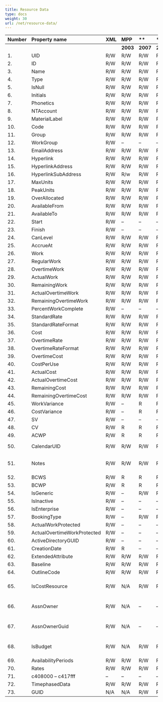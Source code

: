 ```yaml
---
title: Resource Data
type: docs
weight: 30
url: /net/resource-data/
---
```


|**Number** |**Property name** |**XML** |**MPP** |** |** |** |**Comments** |
| :- | :- | :- | :- | :- | :- | :- | :- |
| | | |**2003** |**2007** |**2010** |**2013** | |
|1. |UID |R/W |R/W |R/W |R/W |R/W | |
|2. |ID |R/W |R/W |R/W |R/W |R/W | |
|3. |Name |R/W |R/W |R/W |R/W |R/W | |
|4. |Type |R/W |R/W |R/W |R/W |R/W | |
|5. |IsNull |R/W |R/W |R/W |R/W |R/W | |
|6. |Initials |R/W |R/W |R/W |R/W |R/W | |
|7. |Phonetics |R/W |R/W |R/W |R/W |R/W | |
|8. |NTAccount |R/W |R/W |R/W |R/W |R/W | |
|9. |MaterialLabel |R/W |R/W |R/W |R/W |R/W | |
|10. |Code |R/W |R/W |R/W |R/W |R/W | |
|11. |Group |R/W |R/W |R/W |R/W |R/W | |
|12. |WorkGroup |R/W |– |– |– | | |
|13. |EmailAddress |R/W |R/W |R/W |R/W |R/W | |
|14. |Hyperlink |R/W |R/W |R/W |R/W |R/W | |
|15. |HyperlinkAddress |R/W |R/W |R/W |R/W |R/W | |
|16. |HyperlinkSubAddress |R/W |R/w |R/W |R/W |R/W | |
|17. |MaxUnits |R/W |R/W |R/W |R/W |R/W | |
|18. |PeakUnits |R/W |R/W |R/W |R/W |R/W | |
|19. |OverAllocated |R/W |R/W |R/W |R/W |R/W | |
|20. |AvailableFrom |R/W |R/W |R/W |R/W |R/W | |
|21. |AvailableTo |R/W |R/W |R/W |R/W |R/W | |
|22. |Start |R/W |– |– |– |- | |
|23. |Finish |R/W |– |– |– |- | |
|24. |CanLevel |R/W |R/W |R/W |R/W |R/W | |
|25. |AccrueAt |R/W |R/W |R/W |R/W |R/W | |
|26. |Work |R/W |R/W |R/W |R/W |R/W | |
|27. |RegularWork |R/W |R/W |R/W |R/W |R/W | |
|28. |OvertimeWork |R/W |R/W |R/W |R/W |R/W | |
|29. |ActualWork |R/W |R/W |R/W |R/W |R/W | |
|30. |RemainingWork |R/W |R/W |R/W |R/W |R/W | |
|31. |ActualOvertimeWork |R/W |R/W |R/W |R/W |R/W | |
|32. |RemainingOvertimeWork |R/W |R/W |R/W |R/W |R/W | |
|33. |PercentWorkComplete |R/W |– |– |– |- | |
|34. |StandardRate |R/W |R/W |R/W |R/W |R/W | |
|35. |StandardRateFormat |R/W |R/W |R/W |R/W |R/W | |
|36. |Cost |R/W |R/W |R/W |R/W |R/W | |
|37. |OvertimeRate |R/W |R/W |R/W |R/W |R/W | |
|38. |OvertimeRateFormat |R/W |R/W |R/W |R/W |R/W | |
|39. |OvertimeCost |R/W |R/W |R/W |R/W |R/W | |
|40. |CostPerUse |R/W |R/W |R/W |R/W |R/W | |
|41. |ActualCost |R/W |R/W |R/W |R/W |R/W | |
|42. |ActualOvertimeCost |R/W |R/W |R/W |R/W |R/W | |
|43. |RemainingCost |R/W |R/W |R/W |R/W |R/W | |
|44. |RemainingOvertimeCost |R/W |R/W |R/W |R/W |R/W | |
|45. |WorkVariance |R/W |– |R |R |R | |
|46. |CostVariance |R/W |– |R |R |R | |
|47. |SV |R/W |– |– |– |- | |
|48. |CV |R/W |R |R |R |R | |
|49. |ACWP |R/W |R |R |R |R | |
|50. |CalendarUID |R/W |R/W |R/W |R/W |R/W |(Calendar property) |
|51. |Notes |R/W |R/W |R/W |R/W |R/W |Plain Text (NotesText property) |
|52. |BCWS |R/W |R |R |R |R | |
|53. |BCWP |R/W |R |R |R |R | |
|54. |IsGeneric |R/W |– |R/W |R/W |R/W | |
|55. |IsInactive |R/W |– |– |– |- | |
|56. |IsEnterprise |R/W |– |– |– |- | |
|57. |BookingType |R/W |– |R/W |R/W |R/W | |
|58. |ActualWorkProtected |R/W |– |– |– |- | |
|59. |ActualOvertimeWorkProtected |R/W |– |– |– |- | |
|60. |ActiveDirectoryGUID |R/W |– |– |– |- | |
|61. |CreationDate |R/W |R |– |– |- | |
|62. |ExtendedAttribute |R/W |R/W |R/W |R/W |R/W | |
|63. |Baseline |R/W |R/W |R/W |R/W |R/W | |
|64. |OutlineCode |R/W |R/W |R/W |R/W |R/W | |
|65. |IsCostResource |R/W |N/A |R/W |R/W |R/W |New for MSP 2007 field |
|66. |AssnOwner |R/W |N/A |– |– |- |New for MSP 2007 field |
|67. |AssnOwnerGuid |R/W |N/A |– |– |- |New for MSP 2007 field |
|68. |IsBudget |R/W |N/A |R/W |R/W |R/W |New for MSP 2007 field |
|69. |AvailabilityPeriods |R/W |R/W |R/W |R/W |R/W | |
|70. |Rates |R/W |R/W |R/W |R/W |R/W | |
|71. |c408000 – c417fff |– |– |– |– |- | |
|72. |TimephasedData |R/W |R/W |R/W |R/W |R/W | |
|73. |GUID |N/A |N/A |R/W |R/W |R/W | |

